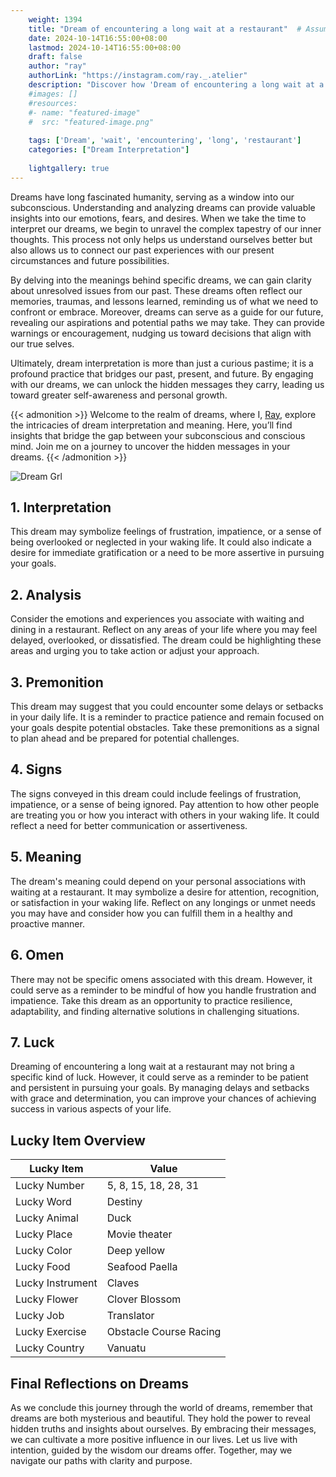 ```yaml
---
    weight: 1394
    title: "Dream of encountering a long wait at a restaurant"  # Assuming 'title' column exists
    date: 2024-10-14T16:55:00+08:00
    lastmod: 2024-10-14T16:55:00+08:00
    draft: false
    author: "ray"
    authorLink: "https://instagram.com/ray._.atelier"
    description: "Discover how 'Dream of encountering a long wait at a restaurant' can interpret your future and uncover its significant meanings in your life."
    #images: []
    #resources:
    #- name: "featured-image"
    #  src: "featured-image.png"
    
    tags: ['Dream', 'wait', 'encountering', 'long', 'restaurant']
    categories: ["Dream Interpretation"]
    
    lightgallery: true
---
```

    
Dreams have long fascinated humanity, serving as a window into our subconscious. Understanding and analyzing dreams can provide valuable insights into our emotions, fears, and desires. When we take the time to interpret our dreams, we begin to unravel the complex tapestry of our inner thoughts. This process not only helps us understand ourselves better but also allows us to connect our past experiences with our present circumstances and future possibilities.

By delving into the meanings behind specific dreams, we can gain clarity about unresolved issues from our past. These dreams often reflect our memories, traumas, and lessons learned, reminding us of what we need to confront or embrace. Moreover, dreams can serve as a guide for our future, revealing our aspirations and potential paths we may take. They can provide warnings or encouragement, nudging us toward decisions that align with our true selves.

Ultimately, dream interpretation is more than just a curious pastime; it is a profound practice that bridges our past, present, and future. By engaging with our dreams, we can unlock the hidden messages they carry, leading us toward greater self-awareness and personal growth.

{{< admonition >}}
Welcome to the realm of dreams, where I, [Ray](https://instagram.com/ray._.atelier), explore the intricacies of dream interpretation and meaning. Here, you’ll find insights that bridge the gap between your subconscious and conscious mind. Join me on a journey to uncover the hidden messages in your dreams.
{{< /admonition >}}

![Dream Grl](https://cdn.pixabay.com/photo/2017/11/02/03/35/gothic-2910057_1280.jpg "Dream Grl")

## 1. Interpretation
 This dream may symbolize feelings of frustration, impatience, or a sense of being overlooked or neglected in your waking life. It could also indicate a desire for immediate gratification or a need to be more assertive in pursuing your goals.

## 2. Analysis
 Consider the emotions and experiences you associate with waiting and dining in a restaurant. Reflect on any areas of your life where you may feel delayed, overlooked, or dissatisfied. The dream could be highlighting these areas and urging you to take action or adjust your approach.

## 3. Premonition
 This dream may suggest that you could encounter some delays or setbacks in your daily life. It is a reminder to practice patience and remain focused on your goals despite potential obstacles. Take these premonitions as a signal to plan ahead and be prepared for potential challenges.

## 4. Signs
 The signs conveyed in this dream could include feelings of frustration, impatience, or a sense of being ignored. Pay attention to how other people are treating you or how you interact with others in your waking life. It could reflect a need for better communication or assertiveness.

## 5. Meaning
 The dream's meaning could depend on your personal associations with waiting at a restaurant. It may symbolize a desire for attention, recognition, or satisfaction in your waking life. Reflect on any longings or unmet needs you may have and consider how you can fulfill them in a healthy and proactive manner.

## 6. Omen
 There may not be specific omens associated with this dream. However, it could serve as a reminder to be mindful of how you handle frustration and impatience. Take this dream as an opportunity to practice resilience, adaptability, and finding alternative solutions in challenging situations.

## 7. Luck
 Dreaming of encountering a long wait at a restaurant may not bring a specific kind of luck. However, it could serve as a reminder to be patient and persistent in pursuing your goals. By managing delays and setbacks with grace and determination, you can improve your chances of achieving success in various aspects of your life.

## Lucky Item Overview
| Lucky Item          | Value              |
|---------------|--------------------|
| Lucky Number        | 5, 8, 15, 18, 28, 31  |
| Lucky Word          | Destiny |
| Lucky Animal        | Duck |
| Lucky Place         | Movie theater     |
| Lucky Color         | Deep yellow     |
| Lucky Food          | Seafood Paella      |
| Lucky Instrument    | Claves |
| Lucky Flower        | Clover Blossom    |
| Lucky Job           | Translator       |
| Lucky Exercise      | Obstacle Course Racing  |
| Lucky Country       | Vanuatu    |


##  Final Reflections on Dreams

As we conclude this journey through the world of dreams, remember that dreams are both mysterious and beautiful. They hold the power to reveal hidden truths and insights about ourselves. By embracing their messages, we can cultivate a more positive influence in our lives. Let us live with intention, guided by the wisdom our dreams offer. Together, may we navigate our paths with clarity and purpose.

